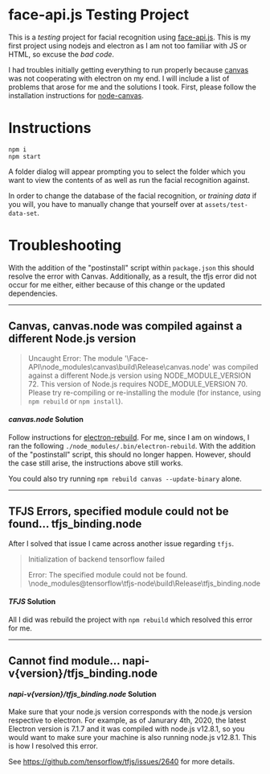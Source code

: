 # **face-api.js Testing Project**

This is a *testing* project for facial recognition using [face-api.js](https://github.com/justadudewhohacks/face-api.js). This is my first project using nodejs and electron as I am not too familiar with JS or HTML, so excuse the *bad code*.

I had troubles initially getting everything to run properly because [canvas](https://www.npmjs.com/package/canvas) was not cooperating with electron on my end. I will include a list of problems that arose for me and the solutions I took. First, please follow the installation instructions for [node-canvas](https://www.npmjs.com/package/canvas).


# Instructions

~~~~
npm i
npm start
~~~~

A folder dialog will appear prompting you to select the folder which you want to view the contents of as well as run the facial recognition against.

In order to change the database of the facial recognition, or *training data* if you will, you have to manually change that yourself over at `assets/test-data-set`.

# Troubleshooting

With the addition of the "postinstall" script within `package.json` this should resolve the error with Canvas. Additionally, as a result, the tfjs error did not occur for me either, either because of this change or the updated dependencies.

---

## Canvas, canvas.node was compiled against a different Node.js version

> Uncaught Error: The module '\Face-API\node_modules\canvas\build\Release\canvas.node' was compiled against a different Node.js version using NODE_MODULE_VERSION 72. This version of Node.js requires NODE_MODULE_VERSION 70. Please try re-compiling or re-installing the module (for instance, using `npm rebuild` or `npm install`).

#### *canvas.node* Solution

Follow instructions for [electron-rebuild](https://electronjs.org/docs/tutorial/using-native-node-modules). For me, since I am on windows, I ran the following  `./node_modules/.bin/electron-rebuild`. With the addition of the "postinstall" script, this should no longer happen. However, should the case still arise, the instructions above still works.

You could also try running `npm rebuild canvas --update-binary` alone.

---

## TFJS Errors, specified module could not be found... tfjs_binding.node

After I solved that issue I came across another issue regarding `tfjs`.

>Initialization of backend tensorflow failed
>
>Error: The specified module could not be found.
>\node_modules\@tensorflow\tfjs-node\build\Release\tfjs_binding.node


#### *TFJS* Solution

All I did was rebuild the project with `npm rebuild` which resolved this error for me.

---

## Cannot find module... napi-v{version}/tfjs_binding.node

#### *napi-v{version}/tfjs_binding.node* Solution

Make sure that your node.js version corresponds with the node.js version respective to electron. For example, as of Janurary 4th, 2020, the latest Electron version is 7.1.7 and it was compiled with node.js v12.8.1, so you would want to make sure your machine is also running node.js v12.8.1. This is how I resolved this error.

See https://github.com/tensorflow/tfjs/issues/2640 for more details.